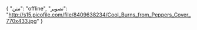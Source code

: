 {
  "متن": "offline",
  "تصویر": "http://s15.picofile.com/file/8409638234/Cool_Burns_from_Peppers_Cover_770x433.jpg"
}
